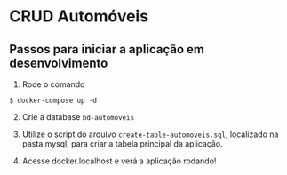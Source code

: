 # CRUD Automóveis 

## Passos para iniciar a aplicação em desenvolvimento
1. Rode o comando
```
$ docker-compose up -d
```
2. Crie a database `bd-automoveis`

3. Utilize o script do arquivo `create-table-automoveis.sql`, localizado na pasta mysql, para criar a tabela principal da aplicação.

4. Acesse docker.localhost e verá a aplicação rodando! 
